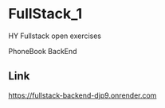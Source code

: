 # FullStack_1

HY Fullstack open exercises

PhoneBook BackEnd

## Link
https://fullstack-backend-djp9.onrender.com